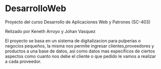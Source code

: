 # DesarrolloWeb

Proyecto del curso Desarrollo de Aplicaciones Web y Patrones (SC-403)

Relizado por Keneth Arroyo y Johan Vasquez

El proyecto se basa en un sistema de digitalizacion para pulperias o negocios pequeños, la misma nos permite ingresar clientes,proveedores y productos a una base de datos,
asi como datos mas especificos de ciertos aspectos como cuanto nos debe el cliente o que pedido le vamos a realizar a cada proveedor.
